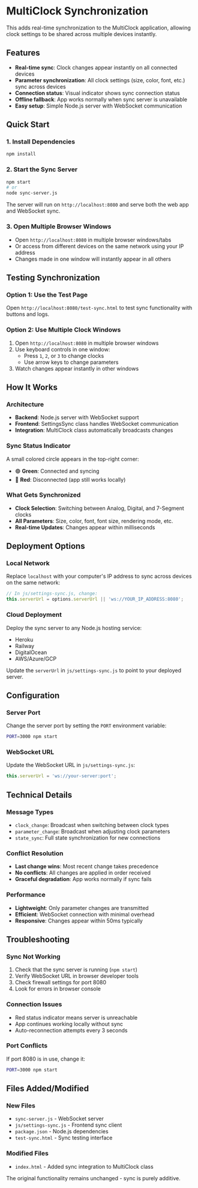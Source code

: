 # MultiClock Synchronization

This adds real-time synchronization to the MultiClock application, allowing clock settings to be shared across multiple devices instantly.

## Features

- **Real-time sync**: Clock changes appear instantly on all connected devices
- **Parameter synchronization**: All clock settings (size, color, font, etc.) sync across devices
- **Connection status**: Visual indicator shows sync connection status
- **Offline fallback**: App works normally when sync server is unavailable
- **Easy setup**: Simple Node.js server with WebSocket communication

## Quick Start

### 1. Install Dependencies
```bash
npm install
```

### 2. Start the Sync Server
```bash
npm start
# or
node sync-server.js
```

The server will run on `http://localhost:8080` and serve both the web app and WebSocket sync.

### 3. Open Multiple Browser Windows
- Open `http://localhost:8080` in multiple browser windows/tabs
- Or access from different devices on the same network using your IP address
- Changes made in one window will instantly appear in all others

## Testing Synchronization

### Option 1: Use the Test Page
Open `http://localhost:8080/test-sync.html` to test sync functionality with buttons and logs.

### Option 2: Use Multiple Clock Windows
1. Open `http://localhost:8080` in multiple browser windows
2. Use keyboard controls in one window:
   - Press `1`, `2`, or `3` to change clocks
   - Use arrow keys to change parameters
3. Watch changes appear instantly in other windows

## How It Works

### Architecture
- **Backend**: Node.js server with WebSocket support
- **Frontend**: SettingsSync class handles WebSocket communication
- **Integration**: MultiClock class automatically broadcasts changes

### Sync Status Indicator
A small colored circle appears in the top-right corner:
- 🟢 **Green**: Connected and syncing
- 🔴 **Red**: Disconnected (app still works locally)

### What Gets Synchronized
- **Clock Selection**: Switching between Analog, Digital, and 7-Segment clocks
- **All Parameters**: Size, color, font, font size, rendering mode, etc.
- **Real-time Updates**: Changes appear within milliseconds

## Deployment Options

### Local Network
Replace `localhost` with your computer's IP address to sync across devices on the same network:
```javascript
// In js/settings-sync.js, change:
this.serverUrl = options.serverUrl || 'ws://YOUR_IP_ADDRESS:8080';
```

### Cloud Deployment
Deploy the sync server to any Node.js hosting service:
- Heroku
- Railway
- DigitalOcean
- AWS/Azure/GCP

Update the `serverUrl` in `js/settings-sync.js` to point to your deployed server.

## Configuration

### Server Port
Change the server port by setting the `PORT` environment variable:
```bash
PORT=3000 npm start
```

### WebSocket URL
Update the WebSocket URL in `js/settings-sync.js`:
```javascript
this.serverUrl = 'ws://your-server:port';
```

## Technical Details

### Message Types
- `clock_change`: Broadcast when switching between clock types
- `parameter_change`: Broadcast when adjusting clock parameters
- `state_sync`: Full state synchronization for new connections

### Conflict Resolution
- **Last change wins**: Most recent change takes precedence
- **No conflicts**: All changes are applied in order received
- **Graceful degradation**: App works normally if sync fails

### Performance
- **Lightweight**: Only parameter changes are transmitted
- **Efficient**: WebSocket connection with minimal overhead
- **Responsive**: Changes appear within 50ms typically

## Troubleshooting

### Sync Not Working
1. Check that the sync server is running (`npm start`)
2. Verify WebSocket URL in browser developer tools
3. Check firewall settings for port 8080
4. Look for errors in browser console

### Connection Issues
- Red status indicator means server is unreachable
- App continues working locally without sync
- Auto-reconnection attempts every 3 seconds

### Port Conflicts
If port 8080 is in use, change it:
```bash
PORT=3000 npm start
```

## Files Added/Modified

### New Files
- `sync-server.js` - WebSocket server
- `js/settings-sync.js` - Frontend sync client
- `package.json` - Node.js dependencies
- `test-sync.html` - Sync testing interface

### Modified Files
- `index.html` - Added sync integration to MultiClock class

The original functionality remains unchanged - sync is purely additive.
